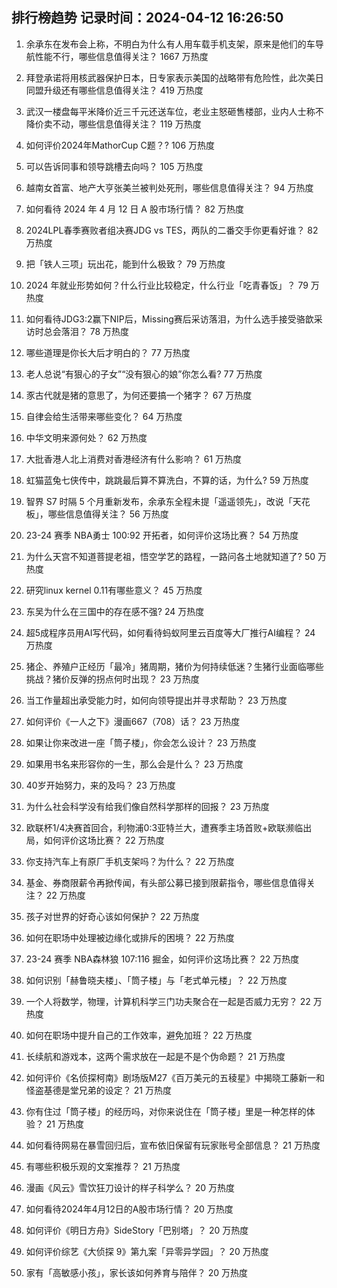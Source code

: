 
## 排行榜趋势 记录时间：2024-04-12 16:26:50
  
  1. 余承东在发布会上称，不明白为什么有人用车载手机支架，原来是他们的车导航性能不行，哪些信息值得关注？ 1667 万热度
    
  2. 拜登承诺将用核武器保护日本，日专家表示美国的战略带有危险性，此次美日同盟升级还有哪些信息值得关注？ 419 万热度
    
  3. 武汉一楼盘每平米降价近三千元还送车位，老业主怒砸售楼部，业内人士称不降价卖不动，哪些信息值得关注？ 119 万热度
    
  4. 如何评价2024年MathorCup C题？? 106 万热度
    
  5. 可以告诉同事和领导跳槽去向吗？ 105 万热度
    
  6. 越南女首富、地产大亨张美兰被判处死刑，哪些信息值得关注？ 94 万热度
    
  7. 如何看待 2024 年 4 月 12 日 A 股市场行情？ 82 万热度
    
  8. 2024LPL春季赛败者组决赛JDG vs TES，两队的二番交手你更看好谁？ 82 万热度
    
  9. 把「铁人三项」玩出花，能到什么极致？ 79 万热度
    
  10. 2024 年就业形势如何？什么行业比较稳定，什么行业「吃青春饭」？ 79 万热度
    
  11. 如何看待JDG3:2赢下NIP后，Missing赛后采访落泪，为什么选手接受骆歆采访时总会落泪？ 78 万热度
    
  12. 哪些道理是你长大后才明白的？ 77 万热度
    
  13. 老人总说“有狠心的子女”“没有狠心的娘”你怎么看? 77 万热度
    
  14. 豕古代就是猪的意思了，为何还要搞一个猪字？ 67 万热度
    
  15. 自律会给生活带来哪些变化？ 64 万热度
    
  16. 中华文明来源何处？ 62 万热度
    
  17. 大批香港人北上消费对香港经济有什么影响？ 61 万热度
    
  18. 虹猫蓝兔七侠传中，跳跳最后算不算洗白，不算的话，为什么? 59 万热度
    
  19. 智界 S7 时隔 5 个月重新发布，余承东全程未提「遥遥领先」，改说「天花板」，哪些信息值得关注？ 56 万热度
    
  20. 23-24 赛季 NBA勇士 100:92 开拓者，如何评价这场比赛？ 54 万热度
    
  21. 为什么天宫不知道菩提老祖，悟空学艺的路程，一路问各土地就知道了? 50 万热度
    
  22. 研究linux kernel 0.11有哪些意义？ 45 万热度
    
  23. 东吴为什么在三国中的存在感不强? 24 万热度
    
  24. 超5成程序员用AI写代码，如何看待蚂蚁阿里云百度等大厂推行AI编程？ 24 万热度
    
  25. 猪企、养殖户正经历「最冷」猪周期，猪价为何持续低迷？生猪行业面临哪些挑战？猪价反弹的拐点何时出现？ 23 万热度
    
  26. 当工作量超出承受能力时，如何向领导提出并寻求帮助？ 23 万热度
    
  27. 如何评价《一人之下》漫画667（708）话？ 23 万热度
    
  28. 如果让你来改进一座「筒子楼」，你会怎么设计？ 23 万热度
    
  29. 如果用书名来形容你的一生，那么会是什么？ 23 万热度
    
  30. 40岁开始努力，来的及吗？ 23 万热度
    
  31. 为什么社会科学没有给我们像自然科学那样的回报？ 23 万热度
    
  32. 欧联杯1/4决赛首回合，利物浦0:3亚特兰大，遭赛季主场首败+欧联濒临出局，如何评价这场比赛？ 22 万热度
    
  33. 你支持汽车上有原厂手机支架吗？为什么？ 22 万热度
    
  34. 基金、券商限薪令再掀传闻，有头部公募已接到限薪指令，哪些信息值得关注？ 22 万热度
    
  35. 孩子对世界的好奇心该如何保护？ 22 万热度
    
  36. 如何在职场中处理被边缘化或排斥的困境？ 22 万热度
    
  37. 23-24 赛季 NBA森林狼 107:116 掘金，如何评价这场比赛？ 22 万热度
    
  38. 如何识别「赫鲁晓夫楼」、「筒子楼」与「老式单元楼」？ 22 万热度
    
  39. 一个人将数学，物理，计算机科学三门功夫聚合在一起是否威力无穷？ 22 万热度
    
  40. 如何在职场中提升自己的工作效率，避免加班？ 22 万热度
    
  41. 长续航和游戏本，这两个需求放在一起是不是个伪命题？ 21 万热度
    
  42. 如何评价《名侦探柯南》剧场版M27《百万美元的五稜星》中揭晓工藤新一和怪盗基德是堂兄弟的设定？ 21 万热度
    
  43. 你有住过「筒子楼」的经历吗，对你来说住在「筒子楼」里是一种怎样的体验？ 21 万热度
    
  44. 如何看待网易在暴雪回归后，宣布依旧保留有玩家账号全部信息？ 21 万热度
    
  45. 有哪些积极乐观的文案推荐？ 21 万热度
    
  46. 漫画《风云》雪饮狂刀设计的样子科学么？ 20 万热度
    
  47. 如何看待2024年4月12日的A股市场行情？ 20 万热度
    
  48. 如何评价《明日方舟》SideStory「巴别塔」？ 20 万热度
    
  49. 如何评价综艺《大侦探 9》第九案「异零异学园」？ 20 万热度
    
  50. 家有「高敏感小孩」，家长该如何养育与陪伴？ 20 万热度
    